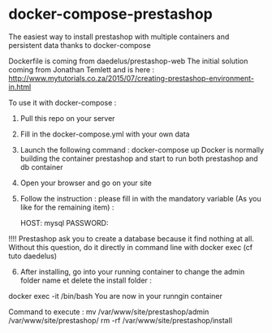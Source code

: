 # docker-compose-prestashop
The easiest way to install prestashop with multiple containers and persistent data thanks to docker-compose

Dockerfile is coming from daedelus/prestashop-web 
The initial solution coming from Jonathan Temlett and  is here :  http://www.mytutorials.co.za/2015/07/creating-prestashop-environment-in.html

To use it with docker-compose :

1. Pull this repo on your server

2. Fill in the docker-compose.yml with your own data

3. Launch the following command : docker-compose up
   Docker is normally building the container prestashop and start to run both prestashop and db container

4. Open your browser and go on your site

5. Follow the instruction : please fill in with the mandatory variable (As you like for the remaining item) :
   
   HOST: mysql
   PASSWORD: <yourrootpassword>

!!!! Prestashop ask you to create a database because it find nothing at all. Without this  question, do it directly in command line with docker exec (cf tuto daedelus)

6. After installing, go into your running container to change the admin folder name et delete the install folder :

docker exec -it <yourrunningprestashopcontainer> /bin/bash
You are now in your runngin container

Command to execute :
mv /var/www/site/prestashop/admin /var/www/site/prestashop/<youradminname>
rm -rf /var/www/site/prestashop/install
